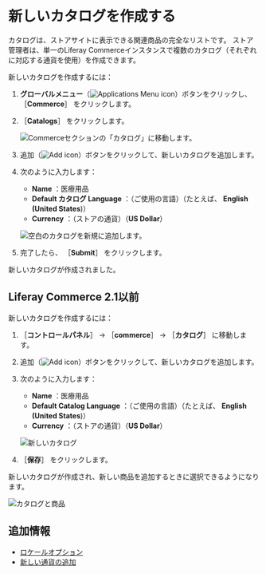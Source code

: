 # 新しいカタログを作成する

カタログは、ストアサイトに表示できる関連商品の完全なリストです。 ストア管理者は、単一のLiferay Commerceインスタンスで複数のカタログ（それぞれに対応する通貨を使用）を作成できます。

新しいカタログを作成するには：

1. **グローバルメニュー**（![Applications Menu icon](../../images/icon-applications-menu.png)）ボタンをクリックし、 ［**Commerce**］ をクリックします。
1. ［**Catalogs**］ をクリックします。

    ![Commerceセクションの「カタログ」に移動します。](./creating-a-new-catalog/images/03.png)

1. 追加（![Add icon](../../images/icon-add.png)）ボタンをクリックして、新しいカタログを追加します。
1. 次のように入力します：

    * **Name** ：医療用品
    * **Default カタログ Language** ：（ご使用の言語）（たとえば、 **English (United States**)）
    * **Currency** ：（ストアの通貨）（**US Dollar**）

    ![空白のカタログを新規に追加します。](./creating-a-new-catalog/images/04.png)

1. 完了したら、 ［**Submit**］ をクリックします。

新しいカタログが作成されました。

## Liferay Commerce 2.1以前

新しいカタログを作成するには：

1. ［**コントロールパネル**］ → ［**commerce**］ → ［**カタログ**］ に移動します。
1. 追加（![Add icon](../../images/icon-add.png)）ボタンをクリックして、新しいカタログを追加します。
1. 次のように入力します：

    * **Name** ：医療用品
    * **Default Catalog Language** ：（ご使用の言語）（たとえば、 **English (United States**)）
    * **Currency** ：（ストアの通貨）（**US Dollar**）

    ![新しいカタログ](./creating-a-new-catalog/images/01.png)

1. ［**保存**］ をクリックします。

新しいカタログが作成され、新しい商品を追加するときに選択できるようになります。

![カタログと商品](./creating-a-new-catalog/images/02.png)

## 追加情報

* [ロケールオプション](../../store-management/locale-options.md)
* [新しい通貨の追加](../../store-management/currencies/adding-a-new-currency.md)
